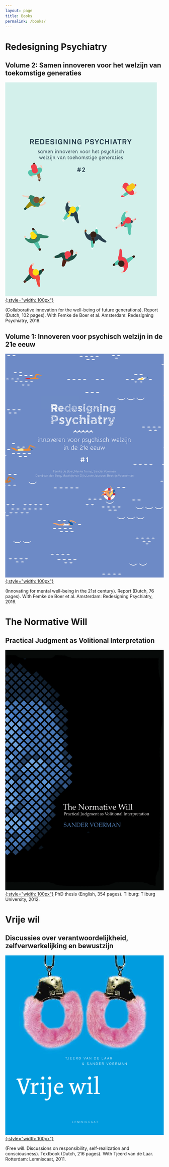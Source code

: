 ```yaml
---
layout: page
title: Books
permalink: /books/
---
```



Redesigning Psychiatry
======================

Volume 2: Samen innoveren voor het welzijn van toekomstige generaties
---------------------------------------------------------------------
[![Redesigning Psychiatry #2](assets/img/rpcover02.png){:style="width: 100px"}][rp2]

(Collaborative innovation for the well-being of future generations).
Report (Dutch, 102 pages).
With Femke de Boer et al.
Amsterdam: Redesigning Psychiatry, 2018.

Volume 1: Innoveren voor psychisch welzijn in de 21e eeuw
---------------------------------------------------------
[![Redesigning Psychiatry #1](assets/img/rpcover01.png){:style="width: 100px"}][rp1]

(Innovating for mental well-being in the 21st century).
Report (Dutch, 76 pages).
With Femke de Boer et al.
Amsterdam: Redesigning Psychiatry, 2016.


The Normative Will
==================
Practical Judgment as Volitional Interpretation
-----------------------------------------------
[![The Normative Will](assets/img/nwcover.png){:style="width: 100px"}][nw]
PhD thesis (English, 354 pages). Tilburg: Tilburg University, 2012.

Vrije wil
=========
Discussies over verantwoordelijkheid, zelfverwerkelijking en bewustzijn
-----------------------------------------------------------------------
[![Vrije wil](assets/img/vwcover.png){:style="width: 100px"}][vw]

(Free will. Discussions on responsibility, self-realization and consciousness).
Textbook (Dutch, 216 pages). With Tjeerd van de Laar. Rotterdam: Lemniscaat, 2011.

[rp2]: assets/pdf/rp2.pdf
[rp1]: assets/pdf/rp1.pdf
[nw]: assets/pdf/tnw.pdf
[vw]: https://www.lemniscaat.nl/boeken/vrije-wil-discussies-over-verantwoordelijkheid-zelfverwerkelijking-en-bewustzijn/
